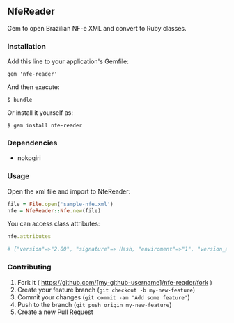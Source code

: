 ## NfeReader ##

Gem to open Brazilian NF-e XML and convert to Ruby classes.

### Installation

Add this line to your application's Gemfile:

    gem 'nfe-reader'

And then execute:

    $ bundle

Or install it yourself as:

    $ gem install nfe-reader

### Dependencies

* nokogiri

### Usage

Open the xml file and import to NfeReader:

```ruby
file = File.open('sample-nfe.xml')
nfe = NfeReader::Nfe.new(file)
```

You can access class attributes:

```ruby
nfe.attributes

# {"version"=>"2.00", "signature"=> Hash, "enviroment"=>"1", "version_app"=>"SVRS20140825154650", "key"=>"42140979858221000155550010000483141000490912", "date"=>"2014-09-26T15:13:17", "protocol"=>"342140109891239", "digest"=>"v6ZkLNwbVB4lmk/PbND1kmr5tIY=", "status"=>"100", "description"=>"Autorizado o uso da NF-e.", "number"=>"NFe42140979858221000155550010000483141000490912"}
```


### Contributing

1. Fork it ( https://github.com/[my-github-username]/nfe-reader/fork )
2. Create your feature branch (`git checkout -b my-new-feature`)
3. Commit your changes (`git commit -am 'Add some feature'`)
4. Push to the branch (`git push origin my-new-feature`)
5. Create a new Pull Request

